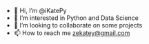- 👋 Hi, I’m @iKatePy
- 👀 I’m interested in Python and Data Science 
- 💞️ I’m looking to collaborate on some projects
- 📫 How to reach me zekatey@gmail.com

<!---
iKatePy/iKatePy is a ✨ special ✨ repository because its `README.md` (this file) appears on your GitHub profile.
You can click the Preview link to take a look at your changes.
--->
